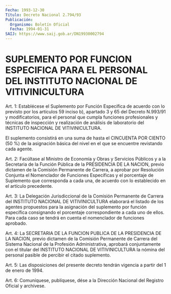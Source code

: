 ```yaml
---
Fecha: 1993-12-30
Título: Decreto Nacional 2.794/93
Publicación:
  Organismo: Boletín Oficial
  Fecha: 1994-01-31
SAIJ: https://www.saij.gob.ar/DN19930002794
---
```

# SUPLEMENTO POR FUNCION ESPECIFICA PARA EL PERSONAL DEL INSTITUTO NACIONAL DE VITIVINICULTURA

<a id="1"></a>
Art.  1:  Establécese  el Suplemento por Función Específica de acuerdo con lo previsto por los  artículos 59 inciso b), apartado 3 y 65 del Decreto N.993/91 y modificatorios,  para  el  personal que cumpla   funciones  profesionales  y  técnicas  de  inspección    y realización  de  análisis  de laboratorio del INSTITUTO NACIONAL DE VITIVINICULTURA.

El suplemento consistirá en  una  suma  de  hasta el CINCUENTA POR CIENTO  (50  %)  de la asignación básica del nivel  en  el  que  se encuentre revistando cada agente.

<a id="2"></a>
Art.  2: Facúltase al Ministro de Economía y Obras y Servicios Públicos y a  la Secretaria de la Función Pública de la PRESIDENCIA DE  LA  NACION,  previo  dictamen  de  la  Comisión  Permanente  de Carrera,  a aprobar  por  Resolución  Conjunta  el  Nomenclador  de Funciones Específicas y el porcentaje de Suplemento que corresponda  a  cada  una,  de  acuerdo  con  lo  establecido en el artículo precedente.

<a id="3"></a>
Art. 3: La Delegación Jurisdiccional de la Comisión Permanente de Carrera  del  INSTITUTO NACIONAL DE VITIVINICULTURA elaborará el listado  de  los  agentes    propuestos   para  la  asignación  del suplemento  por  función  específica  consignando    el  porcentaje correspondiente  a cada uno de ellos. Para cada caso se  tendrá  en cuenta el nomenclador de funciones aprobado.

<a id="4"></a>
Art.  4: La SECRETARIA DE LA FUNCION PUBLICA DE LA PRESIDENCIA DE LA NACION,  previo dictamen de la Comisión Permanente de Carrera del  Sistema Nacional  de  la  Profesión  Administrativa,  aprobará conjuntamente con el titular del INSTITUTO NACIONAL DE VITIVINICULTURA  la  nómina  del  personal  pasible  de percibir el citado suplemento.

<a id="5"></a>
Art. 5: Las disposiciones del presente decreto tendrán vigencia a partir del 1 de enero de 1994.

<a id="6"></a>
Art.  6: Comuníquese, publíquese, dése a la Dirección Nacional del Registro Oficial y archívese.